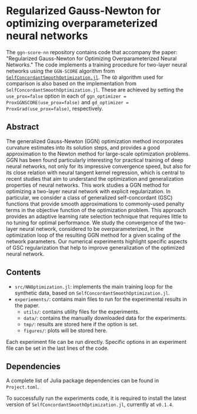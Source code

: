 # Regularized Gauss-Newton for optimizing overparameterized neural networks
 The `ggn-score-nn` repository contains code that accompany the paper: "Regularized Gauss-Newton for Optimizing Overparameterized Neural Networks." The code implements a training procedure for two-layer neural networks using the `GGN-SCORE` algorithm from [`SelfConcordantSmoothOptimization.jl`](https://github.com/adeyemiadeoye/SelfConcordantSmoothOptimization.jl). The `GD` algorithm used for comparison is also based on the implementation from `SelfConcordantSmoothOptimization.jl`. These are achieved by setting the `use_prox=false` option in each of `ggn_optimizer = ProxGGNSCORE(use_prox=false)` and `gd_optimizer = ProxGrad(use_prox=false)`, respectively.

 ## Abstract
 The generalized Gauss-Newton (GGN) optimization method incorporates curvature estimates into its solution steps, and provides a good approximation to the Newton method for large-scale optimization problems. GGN has been found particularly interesting for practical training of deep neural networks, not only for its impressive convergence speed, but also for its close relation with neural tangent kernel regression, which is central to recent studies that aim to understand the optimization and generalization properties of neural networks. This work studies a GGN method for optimizing a two-layer neural network with explicit regularization. In particular, we consider a class of generalized self-concordant (GSC) functions that provide smooth approximations to commonly-used penalty terms in the objective function of the optimization problem. This approach provides an adaptive learning rate selection technique that requires little to no tuning for optimal performance. We study the convergence of the two-layer neural network, considered to be overparameterized, in the optimization loop of the resulting GGN method for a given scaling of the network parameters. Our numerical experiments highlight specific aspects of GSC regularization that help to improve generalization of the optimized neural network.

## Contents
- `src/NNOptimization.jl`: implements the main training loop for the synthetic data, based on `SelfConcordantSmoothOptimization.jl`.
- `experiements/`: contains main files to run for the experimental results in the paper.
  - `utils/`: contains utility files for the experiments.
  - `data/`: contains the manually downloaded data for the experiments.
  - `tmp/`: results are stored here if the option is set.
  - `figures/`: plots will be stored here.

Each experiment file can be run directly. Specific options in an experiment file can be set in the last lines of the code.

## Dependencies
A complete list of Julia package dependencies can be found in `Project.toml`.

To successfully run the experiments code, it is required to install the latest version of `SelfConcordantSmoothOptimization.jl`, currently at `v0.1.4`.